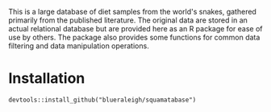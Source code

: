 This is a large database of diet samples from the world's snakes, gathered primarily from the published literature.
The original data are stored in an actual relational database but are provided here as an R package for ease of
use by others. The package also provides some functions for common data filtering and data manipulation operations.

# Installation

```
devtools::install_github("blueraleigh/squamatabase")
```
